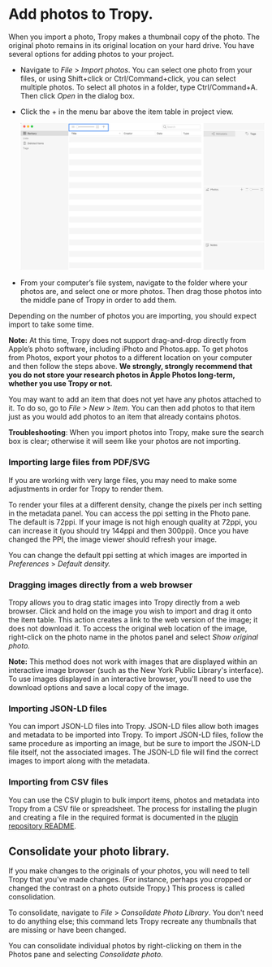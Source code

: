 # Add photos to Tropy.

When you import a photo, Tropy makes a thumbnail copy of the photo. The original photo remains in its original location on your hard drive. You have several options for adding photos to your project.

* Navigate to _File_ &gt; _Import photos_. You can select one photo from your files, or using Shift+click or Ctrl/Command+click, you can select multiple photos. To select all photos in a folder, type Ctrl/Command+A. Then click _Open_ in the dialog box.
* Click the + in the menu bar above the item table in project view.

  ![](../.gitbook/assets/add_photos.png)

* From your computer’s file system, navigate to the folder where your photos are, and select one or more photos. Then drag those photos into the middle pane of Tropy in order to add them.

Depending on the number of photos you are importing, you should expect import to take some time.

**Note:** At this time, Tropy does not support drag-and-drop directly from Apple’s photo software, including iPhoto and Photos.app. To get photos from Photos, export your photos to a different location on your computer and then follow the steps above. **We strongly, strongly recommend that you do not store your research photos in Apple Photos long-term, whether you use Tropy or not.**

You may want to add an item that does not yet have any photos attached to it. To do so, go to _File_ &gt; _New_ &gt; _Item_. You can then add photos to that item just as you would add photos to an item that already contains photos.

**Troubleshooting**: When you import photos into Tropy, make sure the search box is clear; otherwise it will seem like your photos are not importing.

### Importing large files from PDF/SVG

If you are working with very large files, you may need to make some adjustments in order for Tropy to render them. 

To render your files at a different density, change the pixels per inch setting in the metadata panel. You can access the ppi setting in the Photo pane. The default is 72ppi. If your image is not high enough quality at 72ppi, you can increase it \(you should try 144ppi and then 300ppi\). Once you have changed the PPI, the image viewer should refresh your image.

You can change the default ppi setting at which images are imported in _Preferences_ &gt; _Default density._

### Dragging images directly from a web browser

Tropy allows you to drag static images into Tropy directly from a web browser. Click and hold on the image you wish to import and drag it onto the item table. This action creates a link to the web version of the image; it does not download it. To access the original web location of the image, right-click on the photo name in the photos panel and select _Show original photo._

**Note:** This method does not work with images that are displayed within an interactive image browser \(such as the New York Public Library's interface\). To use images displayed in an interactive browser, you'll need to use the download options and save a local copy of the image.

### Importing JSON-LD files

You can import JSON-LD files into Tropy. JSON-LD files allow both images and metadata to be imported into Tropy. To import JSON-LD files, follow the same procedure as importing an image, but be sure to import the JSON-LD file itself, not the associated images. The JSON-LD file will find the correct images to import along with the metadata.

### Importing from CSV files

You can use the CSV plugin to bulk import items, photos and metadata into Tropy from a CSV file or spreadsheet. The process for installing the plugin and creating a file in the required format is documented in the [plugin repository README](https://github.com/tropy/tropy-plugin-csv/blob/master/README.md).

## Consolidate your photo library.

If you make changes to the originals of your photos, you will need to tell Tropy that you've made changes. \(For instance, perhaps you cropped or changed the contrast on a photo outside Tropy.\) This process is called consolidation.

To consolidate, navigate to _File_ &gt; _Consolidate Photo Library_. You don't need to do anything else; this command lets Tropy recreate any thumbnails that are missing or have been changed.

You can consolidate individual photos by right-clicking on them in the Photos pane and selecting _Consolidate photo._

## 

